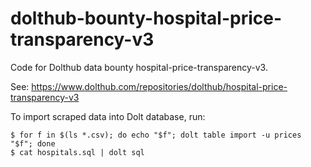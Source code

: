 # dolthub-bounty-hospital-price-transparency-v3

Code for Dolthub data bounty hospital-price-transparency-v3.

See: https://www.dolthub.com/repositories/dolthub/hospital-price-transparency-v3

To import scraped data into Dolt database, run:

```
$ for f in $(ls *.csv); do echo "$f"; dolt table import -u prices "$f"; done
$ cat hospitals.sql | dolt sql
```
